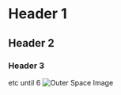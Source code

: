 # Header 1
## Header 2
### Header 3
etc until 6
![Outer Space Image](https://static.vecteezy.com/system/resources/previews/015/277/452/non_2x/space-background-with-stardust-and-shining-stars-realistic-colorful-cosmos-with-nebula-and-milky-way-blue-galaxy-background-beautiful-outer-space-infinite-universe-illustration-free-vector.jpg)

